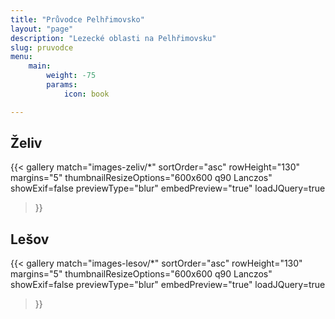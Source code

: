 ```yaml
---
title: "Průvodce Pelhřimovsko"
layout: "page"
description: "Lezecké oblasti na Pelhřimovsku"
slug: pruvodce
menu:
    main:
        weight: -75
        params:
            icon: book

---
```


## Želiv
{{< gallery match="images-zeliv/*"
    sortOrder="asc"
    rowHeight="130"
    margins="5"
    thumbnailResizeOptions="600x600 q90 Lanczos"
    showExif=false
    previewType="blur"
    embedPreview="true"
    loadJQuery=true
>}}

## Lešov
{{< gallery match="images-lesov/*"
    sortOrder="asc"
    rowHeight="130"
    margins="5"
    thumbnailResizeOptions="600x600 q90 Lanczos"
    showExif=false
    previewType="blur"
    embedPreview="true"
    loadJQuery=true
>}}
